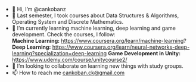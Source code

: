 - 👋 Hi, I’m @cankobanz
- 👀 Last semester, I took courses about Data Structures & Algorithms, Operating System and Discrete Mathematics.
- 🌱 I’m currently learning machine learning, deep learning and game development. Check the courses, I follow:  
**Machine Learning:** https://www.coursera.org/learn/machine-learning?  
**Deep Learning:** https://www.coursera.org/learn/neural-networks-deep-learning?specialization=deep-learning 
**Game Development in Unity:** https://www.udemy.com/course/unitycourse2/  
- 💞️ I’m looking to collaborate on learning new things with study groups.
- 📫 How to reach me cankoban.ck@gmail.com

<!---
cankobanz/cankobanz is a ✨ special ✨ repository because its `README.md` (this file) appears on your GitHub profile.
You can click the Preview link to take a look at your changes.
--->
